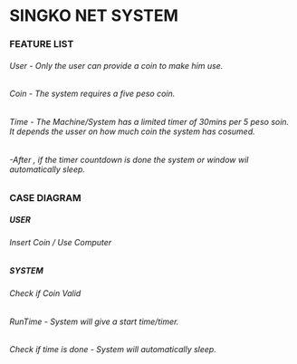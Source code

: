 # SINGKO NET SYSTEM
### FEATURE LIST
###### User - Only the user can provide a coin to make him use.
###### Coin - The system requires a five peso coin.
###### Time - The Machine/System has a limited timer of 30mins per 5 peso soin. It depends the usser on how much coin the system has cosumed.
######      -After , if the timer countdown is done the system or window wil automatically sleep.

### CASE DIAGRAM
##### USER
###### Insert Coin / Use Computer
#####  SYSTEM
###### Check if Coin Valid
###### RunTime - System will give a start time/timer.
###### Check if time is done - System will automatically sleep.
